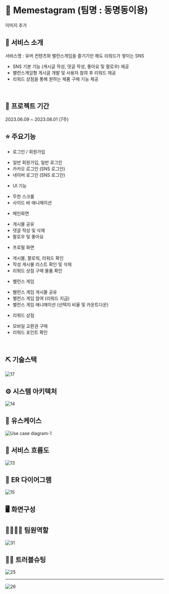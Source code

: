# 📱 Memestagram (팀명 : 동명동이용)
이미지 추가

## 👀 서비스 소개
서비스명 : 유머 컨텐츠와 밸런스게임을 즐기기만 해도 리워드가 쌓이는 SNS
* SNS 기본 기능 (게시글 작성, 댓글 작성, 좋아요 및 팔로우) 제공
* 밸런스게임형 게시글 개발 및 사용자 참여 후 리워드 제공
* 리워드 상점을 통해 원하는 제품 구매 기능 제공
<br>

## 📅 프로젝트 기간
2023.06.09 ~ 2023.08.01 (7주)
<br>

## ⭐ 주요기능
* 로그인 / 회원가입
 - 일반 회원가입, 일반 로그인
 - 카카오 로그인 (SNS 로그인)
 - 네이버 로그인 (SNS 로그인)
* UI 기능
 - 무한 스크롤
 - 사이드 바 애니메이션
* 메인화면
 - 게시물 공유
 - 댓글 작성 및 삭제
 - 팔로우 및 좋아요
* 프로필 화면
 - 게시물, 팔로워, 리워드 확인
 - 작성 게시물 리스트 확인 및 삭제
 - 리워드 상점 구매 물품 확인
* 밸런스 게임
 - 밸런스 게임 게시물 공유
 - 밸런스 게임 참여 (리워드 지급)
 - 밸런스 게임 애니메이션 (선택지 비율 및 카운트다운)
* 리워드 상점
 - 모바일 교환권 구매
 - 리워드 포인트 확인
<br>

## ⛏ 기술스택
![17](https://github.com/2023-SMHRD-SW-DataDesign-1/DongMyeongDong/assets/42428256/1660aa06-02dc-46d5-9de6-3c99255e9087)
<br>

## ⚙ 시스템 아키텍처
![14](https://github.com/2023-SMHRD-SW-DataDesign-1/DongMyeongDong/assets/42428256/f4188d14-5c85-4d45-a6a9-2369b53bc9f2)
<br>

## 📌 유스케이스
![Use case diagram-1](https://github.com/2023-SMHRD-SW-DataDesign-1/DongMyeongDong/assets/42428256/d483c4ef-6635-44c7-9971-b5173037065f)
<br>

## 📌 서비스 흐름도
![13](https://github.com/2023-SMHRD-SW-DataDesign-1/DongMyeongDong/assets/42428256/12d4eea4-f01f-4a63-a8d8-d72d3e175f41)
<br>

## 📌 ER 다이어그램
![15](https://github.com/2023-SMHRD-SW-DataDesign-1/DongMyeongDong/assets/42428256/f88a3156-f5e5-41ce-b76a-146948a9580d)
<br>

## 🖥 화면구성


## 👨‍👩‍👦‍👦 팀원역할
![31](https://github.com/2023-SMHRD-SW-DataDesign-1/DongMyeongDong/assets/42428256/4f0ed0fa-87d1-470a-b2be-5308262dee00)
<br>

## 🤾‍♂️ 트러블슈팅
![25](https://github.com/2023-SMHRD-SW-DataDesign-1/DongMyeongDong/assets/42428256/55ea7ac0-2dbf-4fc1-9d67-9a9a4a5c64cd)
<br>
<hr>

![26](https://github.com/2023-SMHRD-SW-DataDesign-1/DongMyeongDong/assets/42428256/4d99bf15-18e7-48b2-bbe0-e5059a04a41e)
<br>
